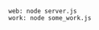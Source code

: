<!-- usedin: [ _includes/_inlines/Deployment/Node/application-settings-node/application-settings-node_fire-up-some-workers-.md] -->

```

web: node server.js
work: node some_work.js

```
